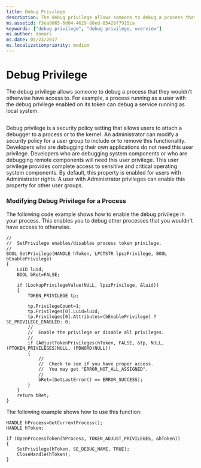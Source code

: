 ```yaml
---
title: Debug Privilege
description: The debug privilege allows someone to debug a process that they wouldn’t otherwise have access to.
ms.assetid: f3ea9065-6d04-4629-88ed-85428f7915ca
keywords: ["debug privilege", "debug privilege, overview"]
ms.author: domars
ms.date: 05/23/2017
ms.localizationpriority: medium
---
```


# Debug Privilege


The debug privilege allows someone to debug a process that they wouldn’t otherwise have access to. For example, a process running as a user with the debug privilege enabled on its token can debug a service running as local system.

## <span id="ddk_reading_and_writing_registers_and_flags_dbg"></span><span id="DDK_READING_AND_WRITING_REGISTERS_AND_FLAGS_DBG"></span>


Debug privilege is a security policy setting that allows users to attach a debugger to a process or to the kernel. An administrator can modify a security policy for a user group to include or to remove this functionality. Developers who are debugging their own applications do not need this user privilege. Developers who are debugging system components or who are debugging remote components will need this user privilege. This user privilege provides complete access to sensitive and critical operating system components. By default, this property is enabled for users with Administrator rights. A user with Administrator privileges can enable this property for other user groups.

### <span id="modifying_debug_privilege_for_a_process"></span><span id="MODIFYING_DEBUG_PRIVILEGE_FOR_A_PROCESS"></span>Modifying Debug Privilege for a Process

The following code example shows how to enable the debug privilege in your process. This enables you to debug other processes that you wouldn't have access to otherwise.

```
//
//  SetPrivilege enables/disables process token privilege.
//
BOOL SetPrivilege(HANDLE hToken, LPCTSTR lpszPrivilege, BOOL bEnablePrivilege)
{
    LUID luid;
    BOOL bRet=FALSE;

    if (LookupPrivilegeValue(NULL, lpszPrivilege, &luid))
    {
        TOKEN_PRIVILEGE tp;

        tp.PrivilegeCount=1;
        tp.Privileges[0].Luid=luid;
        tp.Privileges[0].Attributes=(bEnablePrivilege) ? SE_PRIVILEGE_ENABLED: 0;
        //
        //  Enable the privilege or disable all privileges.
        //
        if (AdjustTokenPrivileges(hToken, FALSE, &tp, NULL, (PTOKEN_PRIVILEGES)NULL, (PDWORD)NULL))
        {
            //
            //  Check to see if you have proper access.
            //  You may get "ERROR_NOT_ALL_ASSIGNED".
            //
            bRet=(GetLastError() == ERROR_SUCCESS);
        }
    }
    return bRet;
}
```

The following example shows how to use this function:

```
HANDLE hProcess=GetCurrentProcess();
HANDLE hToken;

if (OpenProcessToken(hProcess, TOKEN_ADJUST_PRIVILEGES, &hToken))
{
    SetPrivilege(hToken, SE_DEBUG_NAME, TRUE);
    CloseHandle(hToken);
}
```

 

 





